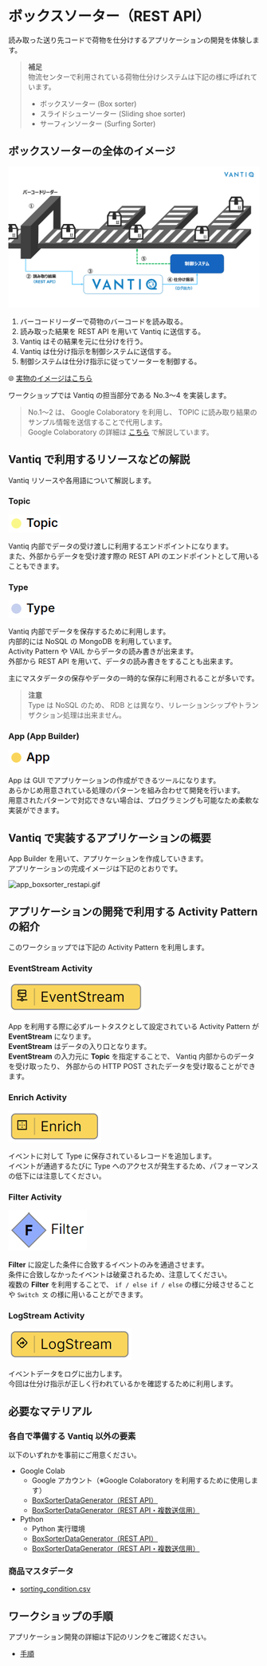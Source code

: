 # ボックスソーター（REST API）

読み取った送り先コードで荷物を仕分けするアプリケーションの開発を体験します。  

> **補足**  
> 物流センターで利用されている荷物仕分けシステムは下記の様に呼ばれています。
>
> - ボックスソーター (Box sorter)
> - スライドシューソーター (Sliding shoe sorter)
> - サーフィンソーター (Surfing Sorter)

## ボックスソーターの全体のイメージ

<img src="./imgs/overview.png" width="800">

1. バーコードリーダーで荷物のバーコードを読み取る。
1. 読み取った結果を REST API を用いて Vantiq に送信する。
1. Vantiq はその結果を元に仕分けを行う。
1. Vantiq は仕分け指示を制御システムに送信する。
1. 制御システムは仕分け指示に従ってソーターを制御する。

:globe_with_meridians: [実物のイメージはこちら](https://www.youtube.com/watch?v=1LvaiA3N0E8&t=282s)

ワークショップでは Vantiq の担当部分である No.3〜4 を実装します。
> No.1〜2 は、 Google Colaboratory を利用し、 TOPIC に読み取り結果のサンプル情報を送信することで代用します。  
> Google Colaboratory の詳細は [こちら](/vantiq-google-colab/docs/colab_basic_knowledge.md) で解説しています。

## Vantiq で利用するリソースなどの解説

Vantiq リソースや各用語について解説します。

### Topic

![resource_topic.png](./imgs/resource_topic.png)

Vantiq 内部でデータの受け渡しに利用するエンドポイントになります。  
また、外部からデータを受け渡す際の REST API のエンドポイントとして用いることもできます。

### Type

![resource_type.png](./imgs/resource_type.png)

Vantiq 内部でデータを保存するために利用します。  
内部的には NoSQL の MongoDB を利用しています。  
Activity Pattern や VAIL からデータの読み書きが出来ます。  
外部から REST API を用いて、データの読み書きをすることも出来ます。  

主にマスタデータの保存やデータの一時的な保存に利用されることが多いです。  

> **注意**  
> Type は NoSQL のため、 RDB とは異なり、リレーションシップやトランザクション処理は出来ません。  

### App (App Builder)

![resource_app.png](./imgs/resource_app.png)

App は GUI でアプリケーションの作成ができるツールになります。  
あらかじめ用意されている処理のパターンを組み合わせて開発を行います。  
用意されたパターンで対応できない場合は、プログラミングも可能なため柔軟な実装ができます。

## Vantiq で実装するアプリケーションの概要

App Builder を用いて、アプリケーションを作成していきます。  
アプリケーションの完成イメージは下記のとおりです。  

![app_boxsorter_restapi.gif](./imgs/app_boxsorter_restapi.gif)

## アプリケーションの開発で利用する Activity Pattern の紹介

このワークショップでは下記の Activity Pattern を利用します。

### EventStream Activity

![activitypattern_eventstream.png](./imgs/activitypattern_eventstream.png)

App を利用する際に必ずルートタスクとして設定されている Activity Pattern が **EventStream** になります。  
**EventStream** はデータの入り口となります。  
**EventStream** の入力元に **Topic** を指定することで、 Vantiq 内部からのデータを受け取ったり、 外部からの HTTP POST されたデータを受け取ることができます。

### Enrich Activity

![activitypattern_enrich.png](./imgs/activitypattern_enrich.png)

イベントに対して Type に保存されているレコードを追加します。  
イベントが通過するたびに Type へのアクセスが発生するため、パフォーマンスの低下には注意してください。

### Filter Activity

![activitypattern_filter.png](./imgs/activitypattern_filter.png)

**Filter** に設定した条件に合致するイベントのみを通過させます。  
条件に合致しなかったイベントは破棄されるため、注意してください。  
複数の **Filter** を利用することで、 `if / else if / else` の様に分岐させることや `Switch 文` の様に用いることができます。

### LogStream Activity

![activitypattern_logstream.png](./imgs/activitypattern_logstream.png)

イベントデータをログに出力します。  
今回は仕分け指示が正しく行われているかを確認するために利用します。

## 必要なマテリアル

### 各自で準備する Vantiq 以外の要素

以下のいずれかを事前にご用意ください。

- Google Colab
  - Google アカウント（※Google Colaboratory を利用するために使用します）
  - [BoxSorterDataGenerator（REST API）](/vantiq-google-colab/code/box-sorter_data-generator_rest-api.ipynb)
  - [BoxSorterDataGenerator（REST API・複数送信用）](/vantiq-google-colab/code/box-sorter_data-generator_rest-api_multi.ipynb)
- Python
  - Python 実行環境
  - [BoxSorterDataGenerator（REST API）](/vantiq-google-colab/code/box-sorter_data-generator_rest-api.py)
  - [BoxSorterDataGenerator（REST API・複数送信用）](/vantiq-google-colab/code/box-sorter_data-generator_rest-api_multi.py)

### 商品マスタデータ

- [sorting_condition.csv](./../data/sorting_condition.csv)

## ワークショップの手順

アプリケーション開発の詳細は下記のリンクをご確認ください。  

- [手順](./instruction.md)
